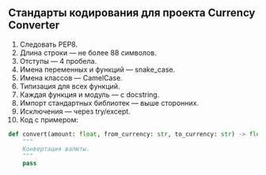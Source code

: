 
## Стандарты кодирования для проекта Currency Converter

1. Следовать PEP8.
2. Длина строки — не более 88 символов.
3. Отступы — 4 пробела.
4. Имена переменных и функций — snake_case.
5. Имена классов — CamelCase.
6. Типизация для всех функций.
7. Каждая функция и модуль — с docstring.
8. Импорт стандартных библиотек — выше сторонних.
9. Исключения — через try/except.
10. Код с примером:


```python
def convert(amount: float, from_currency: str, to_currency: str) -> float:
    """
    Конвертация валюты.
    """
    pass
